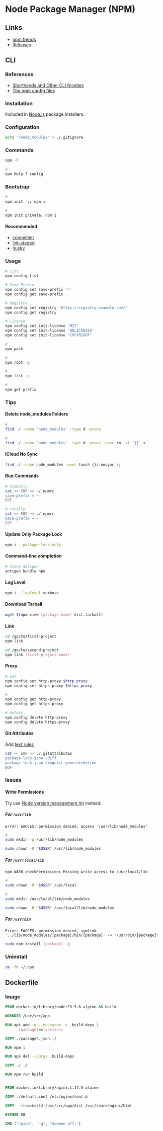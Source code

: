 # Node Package Manager (NPM)

## Links

- [npm trends](https://www.npmtrends.com/git-hooks-vs-husky-vs-pre-commit)
- [Releases](https://nodejs.org/en/about/releases/)

## CLI

### References

- [Shorthands and Other CLI Niceties](https://docs.npmjs.com/misc/config#shorthands-and-other-cli-niceties)
- [The npm config files](https://docs.npmjs.com/files/npmrc)

### Installation

Included in [Node.js](/nodejs.md) package installers.

### Configuration

```sh
echo '/node_modules' > ./.gitignore
```

### Commands

```sh
npm -h

#
npm help 7 config
```

### Bootstrap

```sh
#
npm init -y; npm i

#
npm init private; npm i
```

#### Recommended

- [commitlint](/commitlint.md)
- [lint-staged](/lint-staged.md)
- [husky](/husky.md)

### Usage

```sh
# List
npm config list

# Save Prefix
npm config set save-prefix '~'
npm config get save-prefix

# Registry
npm config set registry 'https://registry.example.com/'
npm config get registry

# License
npm config set init-license 'MIT'
npm config set init-license 'UNLICENSED'
npm config set init-license 'COPYRIGHT'

#
npm pack

#
npm root -g

#
npm list -g

#
npm get prefix
```

### Tips

#### Delete node_modules Folders

```sh
#
find ./ -name 'node_modules' -type d -prune

#
find ./ -name 'node_modules' -type d -prune -exec rm -rf '{}' +
```

#### iCloud No Sync

```sh
find ./ -name node_modules -exec touch {}/.nosync \;
```

#### Run Commands

```sh
# Globally
cat << EOF >> ~/.npmrc
save-prefix = ~
EOF

# Locally
cat << EOF >> ./.npmrc
save-prefix = ~
EOF
```

#### Update Only Package Lock

```sh
npm i --package-lock-only
```

#### Command-line completion

```sh
# Using Antigen
antigen bundle npm
```

#### Log Level

```sh
npm i --loglevel verbose
```

#### Download Tarball

```sh
wget $(npm view [package-name] dist.tarball)
```

#### Link

```sh
cd /go/to/first-project
npm link

cd /go/to/second-project
npm link [first-project-name]
```

#### Proxy

```sh
# set
npm config set http-proxy $http_proxy
npm config set https-proxy $https_proxy

#
npm config get http-proxy
npm config get https-proxy

# delete
npm config delete http-proxy
npm config delete https-proxy
```

#### Git Attributes

Add [text rules](/gitattributes.md#text)

```sh
cat << EOF >> ./.gitattributes
package-lock.json -diff
package-lock.json linguist-generated=true
EOF
```

### Issues

#### Write Permissions

Try use [Node version management (n)](/n.md) instead.

##### For `/usr/lib`

```log
Error: EACCES: permission denied, access '/usr/lib/node_modules'
```

```sh
#
sudo mkdir -p /usr/lib/node_modules

sudo chown -R "$USER" /usr/lib/node_modules
```

##### For `/usr/local/lib`

```log
npm WARN checkPermissions Missing write access to /usr/local/lib
```

```sh
#
sudo chown -R "$USER" /usr/local

#
sudo mkdir /usr/local/lib/node_modules

sudo chown -R "$USER" /usr/local/lib/node_modules
```

##### For `/usr/bin`

```log
Error: EACCES: permission denied, symlink '../lib/node_modules/[package]/bin/[package]' -> '/usr/bin/[package]'
```

```sh
sudo npm install [package] -g
```

### Uninstall

```sh
rm -fR ~/.npm
```

## Dockerfile

### Image

```Dockerfile
FROM docker.io/library/node:13.5.0-alpine AS build

WORKDIR /usr/src/app

RUN apk add -q --no-cache -t .build-deps \
      [package]==[version]

COPY ./package*.json ./

RUN npm i

RUN apk del --purge .build-deps

COPY ./ ./

RUN npm run build


FROM docker.io/library/nginx:1.17.5-alpine

COPY ./default.conf /etc/nginx/conf.d

COPY --from=build /usr/src/app/dist /usr/share/nginx/html

EXPOSE 80

CMD ["nginx", "-g", "daemon off;"]
```
